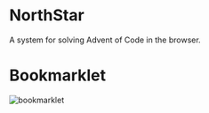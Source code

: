 # NorthStar

A system for solving Advent of Code in the browser.

# Bookmarklet

![bookmarklet](javascript:(function()%7Bfunction%20runWithPeer(userFunction%2C%20second%2C%20third)%20%7B%0A%20%20%20%20document.querySelectorAll(%22.northstar%22).forEach(e%20%3D%3E%20e.remove())%3B%0A%20%20%20%20const%20script%20%3D%20document.createElement(%22script%22)%3B%0A%20%20%20%20script.type%20%3D%20%22module%22%3B%0A%20%20%20%20script.className%20%3D%20'northstar'%3B%0A%20%20%20%20const%20importPeer%20%3D%20%60import%20%7BPeer%7D%20from%20%22https%3A%2F%2Fesm.sh%2Fpeerjs%401.5.4%3Fbundle-deps%22%3B%5Cn%60%3B%0A%20%20%20%20let%20funct%20%3D%20userFunction.toString()%0A%20%20%20%20%20%20.replace(%22SECOND%22%2C%20second)%0A%20%20%20%20%20%20.replace(%22THIRD%22%2C%20third)%3B%0A%20%20%20%20script.innerHTML%20%3D%20%60%24%7BimportPeer%7D(%24%7Bfunct%7D)()%3B%60%3B%0A%20%20%20%20document.body.appendChild(script)%3B%0A%20%20%7D%0A%20%20%0A%20%20function%20buildFunctionCall(funct%2C%20arg)%20%7B%0A%20%20%20%20%20%20arg%20%3D%20(arg)%20%3F%20arg%20%3A%20%22%22%3B%0A%20%20%20%20return%20%60(%24%7Bfunct.toString()%7D)(%24%7Barg%7D)%60%3B%0A%20%20%7D%0A%20%20%0A%20%20function%20northStar(userFunction%2C%20pid)%20%7B%0A%20%20%20%20%20%20let%20Peer%20%3D%20()%20%3D%3E%20%7B%7D%3B%20%2F%2F%20temp%20def%0A%20%20%20%20%20%20let%20SECOND%20%3D%20%22%22%3B%20%2F%2F%20temp%20def%0A%20%20%20%20%20%20if%20(pid)%20%7B%0A%20%20%20%20%20%20%20%20%20%20%2F%2F%20Connect%20with%20peer%20and%20call%20userFunction%20with%20response%0A%20%20%20%20%20%20%20%20%20%20runWithPeer(()%20%3D%3E%20%7B%0A%20%20%20%20%20%20%20%20%20%20%20%20const%20peer%20%3D%20new%20Peer()%3B%0A%20%20%20%20%20%20%20%20%20%20%20%20peer.on('open'%2C%20_%20%3D%3E%20%7B%0A%20%20%20%20%20%20%20%20%20%20%20%20%20%20const%20conn%20%3D%20peer.connect(%22SECOND%22)%3B%0A%20%20%20%20%20%20%20%20%20%20%20%20%20%20conn.on('data'%2C%20(data)%20%3D%3E%20%7B%0A%20%20%20%20%20%20%20%20%20%20%20%20%20%20%20%20THIRD%0A%20%20%20%20%20%20%20%20%20%20%20%20%20%20%7D)%3B%0A%20%20%20%20%20%20%20%20%20%20%20%20%7D)%3B%0A%20%20%20%20%20%20%20%20%20%20%7D%2C%20pid%2C%20buildFunctionCall(userFunction%2C%20'data'))%3B%0A%20%20%0A%20%20%20%20%20%20%7D%20else%20%7B%0A%20%20%20%20%20%20%20%20%20%20%2F%2F%20Listen%20for%20connection%20and%20respond%20with%20userFunction%0A%20%20%20%20%20%20%20%20%20%20runWithPeer(()%20%3D%3E%20%7B%0A%20%20%20%20%20%20%20%20%20%20%20%20const%20peer%20%3D%20new%20Peer()%3B%0A%20%20%20%20%20%20%20%20%20%20%20%20peer.on('open'%2C%20(id)%20%3D%3E%20%7B%0A%20%20%20%20%20%20%20%20%20%20%20%20%20%20console.log(id)%3B%0A%20%20%20%20%20%20%20%20%20%20%20%20%7D)%3B%0A%20%20%20%20%20%20%20%20%20%20%20%20peer.on('connection'%2C%20(conn)%20%3D%3E%20%7B%0A%20%20%20%20%20%20%20%20%20%20%20%20%20%20conn.on('open'%2C%20()%20%3D%3E%20%7B%0A%20%20%20%20%20%20%20%20%20%20%20%20%20%20%20%20%20%20conn.send(SECOND)%3B%0A%20%20%20%20%20%20%20%20%20%20%20%20%20%20%7D)%3B%0A%20%20%20%20%20%20%20%20%20%20%7D)%3B%0A%20%20%20%20%20%20%7D%2C%20buildFunctionCall(userFunction))%3B%0A%20%20%20%20%20%20%7D%0A%20%20%7D%7D)()%3B)